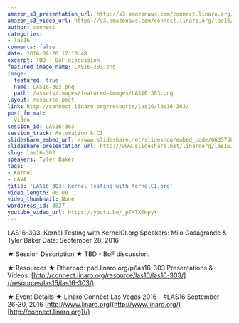 ```yaml
---
amazon_s3_presentation_url: http://s3.amazonaws.com/connect.linaro.org/las16/Presentations/Wednesday/LAS16-303%20-%20Kernel%20Testing%20with%20KernelCI.org.pdf
amazon_s3_video_url: https://s3.amazonaws.com/connect.linaro.org/las16/Videos/Wednesday/LAS16-303%20Kernel%20Testing%20with%20KernelCI%20dot%20org.mp4
author: connect
categories:
- las16
comments: false
date: 2016-09-20 17:10:48
excerpt: TBD - BoF discussion
featured_image_name: LAS16-303.png
image:
  featured: true
  name: LAS16-303.png
  path: /assets/images/featured-images/LAS16-303.png
layout: resource-post
link: http://connect.linaro.org/resource/las16/las16-303/
post_format:
- Video
session_id: LAS16-303
session_track: Automation & CI
slideshare_embed_url: //www.slideshare.net/slideshow/embed_code/66357504
slideshare_presentation_url: http://www.slideshare.net/linaroorg/las16303-kernel-testing-with-kernelciorg
slug: las16-303
speakers: Tyler Baker
tags:
- Kernel
- LAVA
title: 'LAS16-303: Kernel Testing with KernelCI.org'
video_length: 00:00
video_thumbnail: None
wordpress_id: 3827
youtube_video_url: https://youtu.be/_pTXTXTHpyY
---
```


LAS16-303: Kernel Testing with KernelCI.org
Speakers: Milo Casagrande & Tyler Baker
Date: September 28, 2016

★ Session Description ★
TBD - BoF discussion.

★ Resources ★
Etherpad: pad.linaro.org/p/las16-303
Presentations & Videos: [http://connect.linaro.org/resource/las16/las16-303/](/resources/las16/las16-303/)

★ Event Details ★
Linaro Connect Las Vegas 2016 – #LAS16
September 26-30, 2016
[http://www.linaro.org](http://www.linaro.org/)
[http://connect.linaro.org](/)